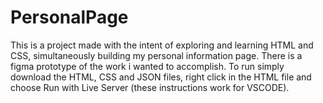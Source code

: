 # PersonalPage
This is a project made with the intent of exploring and learning HTML and CSS, simultaneously building my personal information page.
There is a figma prototype of the work i wanted to accomplish.
To run simply download the HTML, CSS and JSON files, right click in the HTML file and choose Run with Live Server (these instructions work for VSCODE). 
